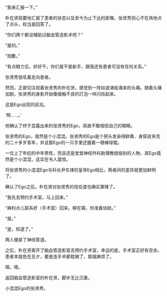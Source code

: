“我来汇报一下。”

朴在贤简要地汇报了患者的状态以及至今为止下达的医嘱，张贤秀则心不在焉地点了点头，权当是回答了。

“你们两个都没辅助过脑血管造影术吧？”

“是的。”

“抱歉。”

“有点眼力见，好好干。你们是不是新手，跟我还有患者可没有任何关系。”

张贤秀低吼着走向患者。

然而，正密切注视着张贤秀的朴在贤，感觉到一阵如波涛般涌来的头痛。随着头痛加剧，张贤秀的身影开始像接触不良的灯泡一样闪烁起来。

这是Ego出现的前兆。

‘啊……。’

他确认了终于显露出来的张贤秀的Ego，简直不敢相信自己的眼睛。

张贤秀的Ego，竟然是个小混混。张贤秀的Ego是个把头发染得鲜黄、身穿皮夹克的二十多岁青年，并且那Ego的一只手里还握着一根棒球棍。

一位上了年纪的中年男性，而且还是堂堂神经外科助理教授级别的人物，其Ego竟然是个小混混，这实在令人震惊。

将张贤秀的小混混Ego与科长尹东律的皇帝Ego相比，两者间的差异就更加鲜明了。

确认了Ego之后，朴在贤对张贤秀的信任度也确实骤降了。

“我先去预约手术室，马上回来。”

“麻利点儿联系好（手术室）回来。柳在镇，你准备协助。”

“是。”

“是，知道了。”

两人绷紧了神经答道。

之后，朴在贤离开了脑血管造影室去预约手术室，幸运的是，手术室正好有空余。患者本就危在旦夕，要是连手术都耽搁了，那就麻烦了。

嗒。嗒。

返回脑血管造影室的朴在贤，脚步无比沉重。

小混混Ego的张贤秀。